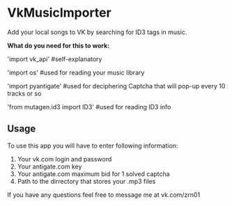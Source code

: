 # VkMusicImporter
Add your local songs to VK by searching for ID3 tags in music.

**What do you need for this to work:**

'import vk_api' #self-explanatory

'import os' #used for reading your music library

'import pyantigate' #used for deciphering Captcha that will pop-up every 10 tracks or so

'from mutagen.id3 import ID3' #used for reading ID3 info


## Usage

To use this app you will have to enter following information:
1. Your vk.com login and password
2. Your antigate.com key
3. Your antigate.com maximum bid for 1 solved captcha
4. Path to the dirrectory that stores your .mp3 files


If you have any questions feel free to message me at vk.com/zrn01

